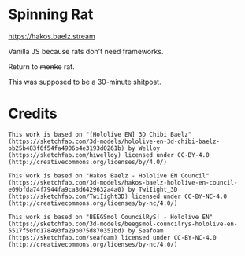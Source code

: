 # Spinning Rat

https://hakos.baelz.stream

Vanilla JS because rats don't need frameworks.

Return to ~~monke~~ rat.

This was supposed to be a 30-minute shitpost.

# Credits

```
This work is based on "[Hololive EN] 3D Chibi Baelz" (https://sketchfab.com/3d-models/hololive-en-3d-chibi-baelz-bb25b483f6f54fa4906b4e3193d0261b) by Welloy (https://sketchfab.com/hiwelloy) licensed under CC-BY-4.0 (http://creativecommons.org/licenses/by/4.0/)
```

```
This work is based on "Hakos Baelz - Hololive EN Council" (https://sketchfab.com/3d-models/hakos-baelz-hololive-en-council-e09bfda74f7944fa9ca8d6429632a4a0) by TwiIight_3D (https://sketchfab.com/TwiIight3D) licensed under CC-BY-NC-4.0 (http://creativecommons.org/licenses/by-nc/4.0/)
```

```
This work is based on "BEEGSmol CouncilRyS! - Hololive EN" (https://sketchfab.com/3d-models/beegsmol-councilrys-hololive-en-5517f50fd178493fa29b075d870351bd) by Seafoam (https://sketchfab.com/seafoam) licensed under CC-BY-NC-4.0 (http://creativecommons.org/licenses/by-nc/4.0/)
```

